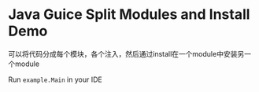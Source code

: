 Java Guice Split Modules and Install Demo
=============================

可以将代码分成每个模块，各个注入，然后通过install在一个module中安装另一个module

Run `example.Main` in your IDE
